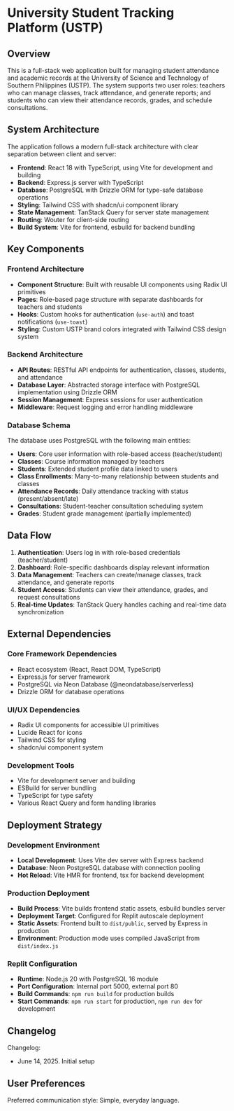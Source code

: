 # University Student Tracking Platform (USTP)

## Overview

This is a full-stack web application built for managing student attendance and academic records at the University of Science and Technology of Southern Philippines (USTP). The system supports two user roles: teachers who can manage classes, track attendance, and generate reports; and students who can view their attendance records, grades, and schedule consultations.

## System Architecture

The application follows a modern full-stack architecture with clear separation between client and server:

- **Frontend**: React 18 with TypeScript, using Vite for development and building
- **Backend**: Express.js server with TypeScript 
- **Database**: PostgreSQL with Drizzle ORM for type-safe database operations
- **Styling**: Tailwind CSS with shadcn/ui component library
- **State Management**: TanStack Query for server state management
- **Routing**: Wouter for client-side routing
- **Build System**: Vite for frontend, esbuild for backend bundling

## Key Components

### Frontend Architecture
- **Component Structure**: Built with reusable UI components using Radix UI primitives
- **Pages**: Role-based page structure with separate dashboards for teachers and students
- **Hooks**: Custom hooks for authentication (`use-auth`) and toast notifications (`use-toast`)
- **Styling**: Custom USTP brand colors integrated with Tailwind CSS design system

### Backend Architecture
- **API Routes**: RESTful API endpoints for authentication, classes, students, and attendance
- **Database Layer**: Abstracted storage interface with PostgreSQL implementation using Drizzle ORM
- **Session Management**: Express sessions for user authentication
- **Middleware**: Request logging and error handling middleware

### Database Schema
The database uses PostgreSQL with the following main entities:
- **Users**: Core user information with role-based access (teacher/student)
- **Classes**: Course information managed by teachers
- **Students**: Extended student profile data linked to users
- **Class Enrollments**: Many-to-many relationship between students and classes
- **Attendance Records**: Daily attendance tracking with status (present/absent/late)
- **Consultations**: Student-teacher consultation scheduling system
- **Grades**: Student grade management (partially implemented)

## Data Flow

1. **Authentication**: Users log in with role-based credentials (teacher/student)
2. **Dashboard**: Role-specific dashboards display relevant information
3. **Data Management**: Teachers can create/manage classes, track attendance, and generate reports
4. **Student Access**: Students can view their attendance, grades, and request consultations
5. **Real-time Updates**: TanStack Query handles caching and real-time data synchronization

## External Dependencies

### Core Framework Dependencies
- React ecosystem (React, React DOM, TypeScript)
- Express.js for server framework
- PostgreSQL via Neon Database (@neondatabase/serverless)
- Drizzle ORM for database operations

### UI/UX Dependencies
- Radix UI components for accessible UI primitives
- Lucide React for icons
- Tailwind CSS for styling
- shadcn/ui component system

### Development Tools
- Vite for development server and building
- ESBuild for server bundling
- TypeScript for type safety
- Various React Query and form handling libraries

## Deployment Strategy

### Development Environment
- **Local Development**: Uses Vite dev server with Express backend
- **Database**: Neon PostgreSQL database with connection pooling
- **Hot Reload**: Vite HMR for frontend, tsx for backend development

### Production Deployment
- **Build Process**: Vite builds frontend static assets, esbuild bundles server
- **Deployment Target**: Configured for Replit autoscale deployment
- **Static Assets**: Frontend built to `dist/public`, served by Express in production
- **Environment**: Production mode uses compiled JavaScript from `dist/index.js`

### Replit Configuration
- **Runtime**: Node.js 20 with PostgreSQL 16 module
- **Port Configuration**: Internal port 5000, external port 80
- **Build Commands**: `npm run build` for production builds
- **Start Commands**: `npm run start` for production, `npm run dev` for development

## Changelog

Changelog:
- June 14, 2025. Initial setup

## User Preferences

Preferred communication style: Simple, everyday language.